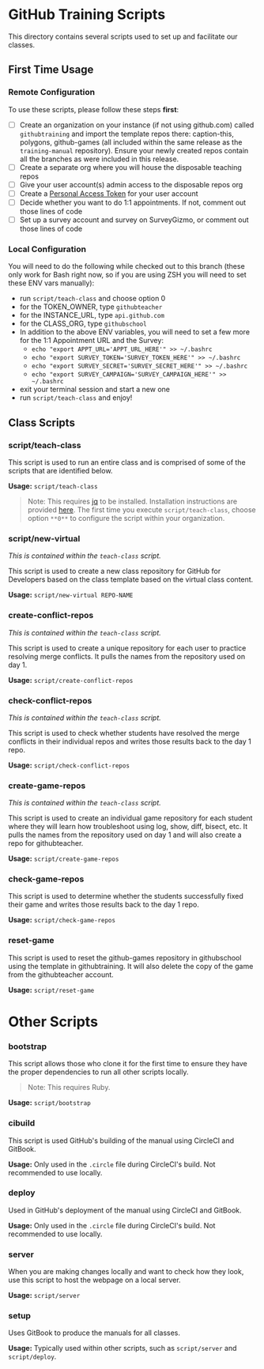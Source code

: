 # GitHub Training Scripts

This directory contains several scripts used to set up and facilitate our classes.

## First Time Usage

### Remote Configuration

To use these scripts, please follow these steps **first**:

- [ ] Create an organization on your instance (if not using github.com) called `githubtraining` and import the template repos there: caption-this, polygons, github-games (all included within the same release as the `training-manual` repository). Ensure your newly created repos contain all the branches as were included in this release.
- [ ] Create a separate org where you will house the disposable teaching repos
- [ ] Give your user account(s) admin access to the disposable repos org
- [ ] Create a [Personal Access Token](https://help.github.com/articles/creating-a-personal-access-token-for-the-command-line/) for your user account
- [ ] Decide whether you want to do 1:1 appointments. If not, comment out those lines of code
- [ ] Set up a survey account and survey on SurveyGizmo, or comment out those lines of code

### Local Configuration

You will need to do the following while checked out to this branch (these only work for Bash right now, so if you are using ZSH you will need to set these ENV vars manually):

- run `script/teach-class` and choose option 0
- for the TOKEN_OWNER, type `githubteacher`
- for the INSTANCE_URL, type `api.github.com`
- for the CLASS_ORG, type `githubschool`
- In addition to the above ENV variables, you will need to set a few more for the 1:1 Appointment URL and the Survey:
  - `echo "export APPT_URL='APPT_URL_HERE'" >> ~/.bashrc`
  - `echo "export SURVEY_TOKEN='SURVEY_TOKEN_HERE'" >> ~/.bashrc`
  - `echo "export SURVEY_SECRET='SURVEY_SECRET_HERE'" >> ~/.bashrc`
  - `echo "export SURVEY_CAMPAIGN='SURVEY_CAMPAIGN_HERE'" >> ~/.bashrc`
- exit your terminal session and start a new one
- run `script/teach-class` and enjoy!

## Class Scripts

### script/teach-class

This script is used to run an entire class and is comprised of some of the scripts that are identified below.

**Usage:** `script/teach-class`

> Note: 
> This requires [jq](https://stedolan.github.io/jq/) to be installed. Installation instructions are provided [here](https://github.com/stedolan/jq/wiki/Installation). The first time you execute `script/teach-class`, choose option `**0**` to configure the script within your organization.


### script/new-virtual

_This is contained within the `teach-class` script._

This script is used to create a new class repository for GitHub for Developers based on the class template based on the virtual class content.

**Usage:** `script/new-virtual REPO-NAME`

### create-conflict-repos

_This is contained within the `teach-class` script._

This script is used to create a unique repository for each user to practice resolving merge conflicts. It pulls the names from the repository used on day 1.

**Usage:** `script/create-conflict-repos`

### check-conflict-repos

_This is contained within the `teach-class` script._

This script is used to check whether students have resolved the merge conflicts in their individual repos and writes those results back to the day 1 repo.

**Usage:** `script/check-conflict-repos`

### create-game-repos

_This is contained within the `teach-class` script._

This script is used to create an individual game repository for each student where they will learn how troubleshoot using log, show, diff, bisect, etc. It pulls the names from the repository used on day 1 and will also create a repo for githubteacher.

**Usage:** `script/create-game-repos`

### check-game-repos

This script is used to determine whether the students successfully fixed their game and writes those results back to the day 1 repo.

**Usage:** `script/check-game-repos`

### reset-game

This script is used to reset the github-games repository in githubschool using the template in githubtraining. It will also delete the copy of the game from the githubteacher account.

**Usage:** `script/reset-game`

# Other Scripts

### bootstrap

This script allows those who clone it for the first time to ensure they have the proper dependencies to run all other scripts locally.

> Note: This requires Ruby.

**Usage:** `script/bootstrap`

### cibuild

This script is used GitHub's building of the manual using CircleCI and GitBook.

**Usage:** Only used in the `.circle` file during CircleCI's build. Not recommended to use locally.

### deploy

Used in GitHub's deployment of the manual using CircleCI and GitBook.

**Usage:** Only used in the `.circle` file during CircleCI's build. Not recommended to use locally.

### server

When you are making changes locally and want to check how they look, use this script to host the webpage on a local server.

**Usage:** `script/server`

### setup

Uses GitBook to produce the manuals for all classes.

**Usage:** Typically used within other scripts, such as `script/server` and `script/deploy`.
